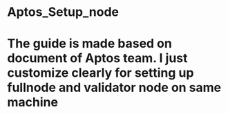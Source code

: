 # Aptos_Setup_node
# The guide is made based on document of Aptos team. I just customize clearly for setting up fullnode and validator node on same machine
